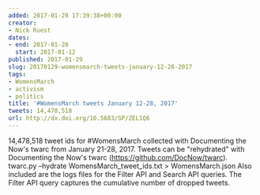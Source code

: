 ```yaml
---
added: 2017-01-29 17:39:38+00:00
creator:
- Nick Ruest
dates:
- end: 2017-01-28
  start: 2017-01-12
published: 2017-01-29
slug: 20170129-womensmarch-tweets-january-12-28-2017
tags:
- WomensMarch
- activism
- politics
title: '#WomensMarch tweets January 12-28, 2017'
tweets: 14,478,518
url: http://dx.doi.org/10.5683/SP/ZEL1Q6
---
```


14,478,518 tweet ids for #WomensMarch collected with Documenting the Now's twarc from January 21-28, 2017. Tweets can be "rehydrated" with Documenting the Now's twarc (https://github.com/DocNow/twarc). twarc.py –hydrate WomensMarch_tweet_ids.txt > WomensMarch.json Also included are the logs files for the Filter API and Search API queries. The Filter API query captures the cumulative number of dropped tweets.
